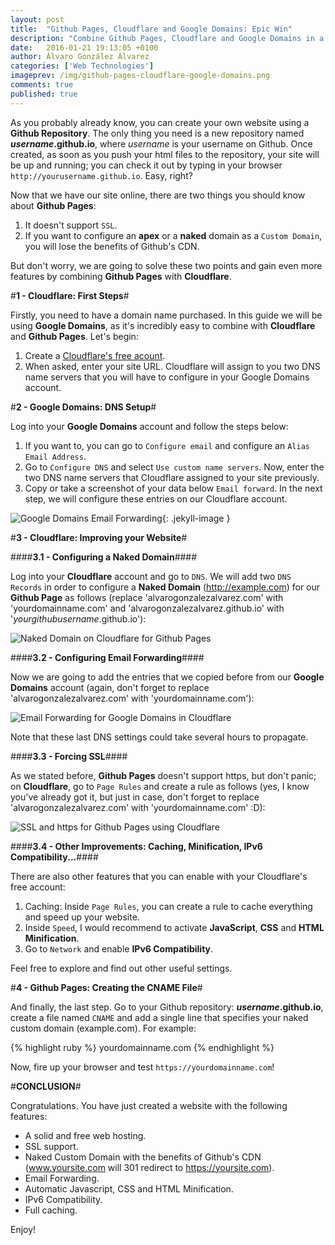 ```yaml
---
layout: post
title:  "Github Pages, Cloudflare and Google Domains: Epic Win"
description: "Combine Github Pages, Cloudflare and Google Domains in a perfect way: SSL, Caching, Naked Custom Domains and Email Forwarding for free!"
date:   2016-01-21 19:13:05 +0100
author: Álvaro González Álvarez
categories: ['Web Technologies']
imageprev: /img/github-pages-cloudflare-google-domains.png
comments: true
published: true
---
```

As you probably already know, you can create your own website using a __Github Repository__. The only thing you need is a new repository named **_username_.github.io**, where _username_ is your username on Github. Once created, as soon as you push your html files to the repository, your site will be up and running; you can check it out by typing in your browser `http://yourusername.github.io`. Easy, right?

Now that we have our site online, there are two things you should know about __Github Pages__:

1. It doesn't support `SSL`.
2. If you want to configure an __apex__ or a __naked__ domain as a `Custom Domain`, you will lose the benefits of Github's CDN.

But don't worry, we are going to solve these two points and gain even more features by combining __Github Pages__ with __Cloudflare__.

#__1 - Cloudflare: First Steps__#

Firstly, you need to have a domain name purchased. In this guide we will be using __Google Domains__, as it's incredibly easy to combine with __Cloudflare__ and __Github Pages__. Let's begin: 

1. Create a [Cloudflare's free acount][cloudflare-free].
2. When asked, enter your site URL. Cloudflare will assign to you two DNS name servers that you will have to configure in your Google Domains account.

#__2 - Google Domains: DNS Setup__#

Log into your __Google Domains__ account and follow the steps below:

1. If you want to, you can go to `Configure email` and configure an `Alias Email Address`.
2. Go to `Configure DNS` and select `Use custom name servers`. Now, enter the two DNS name servers that Cloudflare assigned to your site previously.
3. Copy or take a screenshot of your data below `Email forward`. In the next step, we will configure these entries on our Cloudflare account.

![Google Domains Email Forwarding](https://alvarogonzalezalvarez.com/blog/img/google-domains-email-forwarding-dns.png){: .jekyll-image }

#__3 - Cloudflare: Improving your Website__#

####__3.1 - Configuring a Naked Domain__####

Log into your __Cloudflare__ account and go to `DNS`. We will add two `DNS Records` in order to configure a __Naked Domain__ (http://example.com) for our __Github Page__ as follows (replace 'alvarogonzalezalvarez.com' with 'yourdomainname.com' and 'alvarogonzalezalvarez.github.io' with '_yourgithubusername_.github.io'):

![Naked Domain on Cloudflare for Github Pages](https://alvarogonzalezalvarez.com/blog/img/naked-domain-cloudflare-github-pages.png)

####__3.2 - Configuring Email Forwarding__####

Now we are going to add the entries that we copied before from our __Google Domains__ account (again, don't forget to replace 'alvarogonzalezalvarez.com' with 'yourdomainname.com'):

![Email Forwarding for Google Domains in Cloudflare](https://alvarogonzalezalvarez.com/blog/img/email-forwarding-google-domains-cloudflare.png)

Note that these last DNS settings could take several hours to propagate.

####__3.3 - Forcing SSL__####

As we stated before, __Github Pages__ doesn't support https, but don't panic; on __Cloudflare__, go to `Page Rules` and create a rule as follows (yes, I know you've already got it, but just in case, don't forget to replace 'alvarogonzalezalvarez.com' with 'yourdomainname.com' :D):

![SSL and https for Github Pages using Cloudflare](https://alvarogonzalezalvarez.com/blog/img/ssl-https-github-pages-cloudflare.png)

####__3.4 - Other Improvements: Caching, Minification, IPv6 Compatibility...__####

There are also other features that you can enable with your Cloudflare's free account:

1. Caching: Inside `Page Rules`, you can create a rule to cache everything and speed up your website.
2. Inside `Speed`, I would recommend to activate __JavaScript__, __CSS__ and __HTML__ __Minification__.
3. Go to `Network` and enable __IPv6 Compatibility__.

Feel free to explore and find out other useful settings.

#__4 - Github Pages: Creating the CNAME File__#

And finally, the last step. Go to your Github repository: **_username_.github.io**, create a file named `CNAME` and add a single line that specifies your naked custom domain (example.com). For example:

{% highlight ruby %}
yourdomainname.com
{% endhighlight %}

Now, fire up your browser and test `https://yourdomainname.com`!

#__CONCLUSION__#

Congratulations. You have just created a website with the following features:

+ A solid and free web hosting.
+ SSL support.
+ Naked Custom Domain with the benefits of Github's CDN (www.yoursite.com will 301 redirect to https://yoursite.com).
+ Email Forwarding.
+ Automatic Javascript, CSS and HTML Minification.
+ IPv6 Compatibility.
+ Full caching.

Enjoy!

[cloudflare-free]: https://www.cloudflare.com/a/sign-up